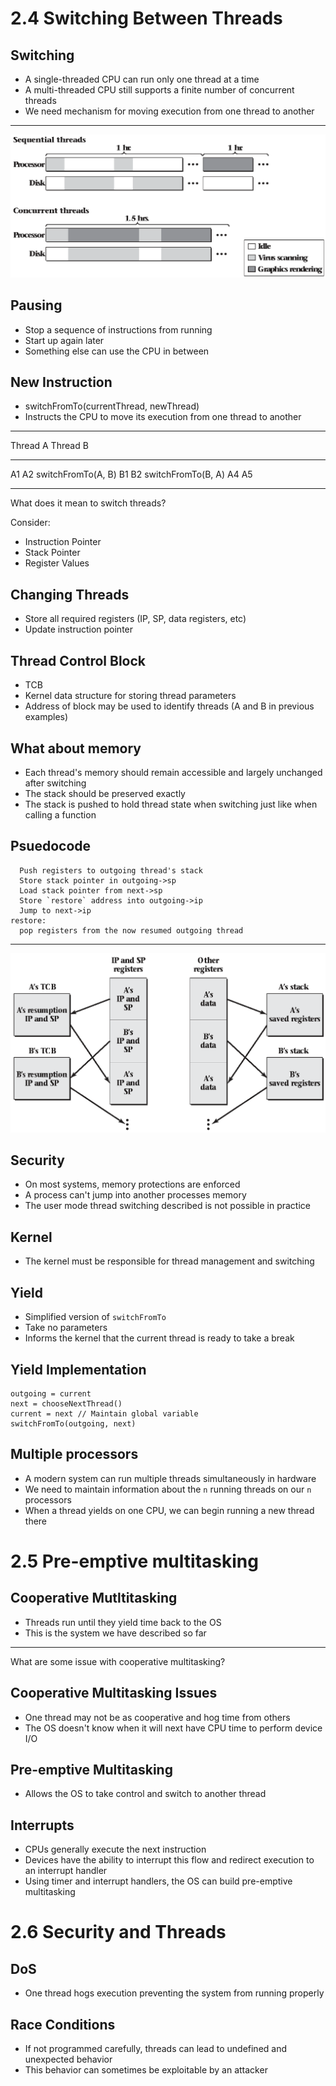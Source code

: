 2.4 Switching Between Threads
=============================

Switching
---------

- A single-threaded CPU can run only one thread at a time
- A multi-threaded CPU still supports a finite number of concurrent threads
- We need mechanism for moving execution from one thread to another

---

![Processor and Disk intensive tasks](media/2-6.png)

Pausing
-------

- Stop a sequence of instructions from running
- Start up again later
- Something else can use the CPU in between

New Instruction
---------------

- switchFromTo(currentThread, newThread)
- Instructs the CPU to move its execution from one thread to another

---

Thread A            Thread B
------------------- ---------
A1
A2
switchFromTo(A, B)
                    B1
                    B2
                    switchFromTo(B, A)
A4
A5

---

What does it mean to switch threads?

Consider:

- Instruction Pointer
- Stack Pointer
- Register Values

Changing Threads
----------------

- Store all required registers (IP, SP, data registers, etc)
- Update instruction pointer

Thread Control Block
--------------------

- TCB
- Kernel data structure for storing thread parameters
- Address of block may be used to identify threads (A and B in previous examples)

What about memory
-----------------

- Each thread's memory should remain accessible and largely unchanged after switching
- The stack should be preserved exactly
- The stack is pushed to hold thread state when switching just like when calling a function

Psuedocode
----------

```
  Push registers to outgoing thread's stack
  Store stack pointer in outgoing->sp
  Load stack pointer from next->sp
  Store `restore` address into outgoing->ip
  Jump to next->ip
restore:
  pop registers from the now resumed outgoing thread
```

---

![Saving registers and per-thread stack](media/2-8.png)

Security
--------

- On most systems, memory protections are enforced
- A process can't jump into another processes memory
- The user mode thread switching described is not possible in practice

Kernel
------

- The kernel must be responsible for thread management and switching

Yield
-----

- Simplified version of `switchFromTo`
- Take no parameters
- Informs the kernel that the current thread is ready to take a break

Yield Implementation
--------------------

```
outgoing = current
next = chooseNextThread()
current = next // Maintain global variable
switchFromTo(outgoing, next)
```

Multiple processors
-------------------

- A modern system can run multiple threads simultaneously in hardware
- We need to maintain information about the `n` running threads on our `n` processors
- When a thread yields on one CPU, we can begin running a new thread there

2.5 Pre-emptive multitasking
============================

Cooperative Mutltitasking
-------------------------

- Threads run until they yield time back to the OS
- This is the system we have described so far

---

What are some issue with cooperative multitasking?

Cooperative Multitasking Issues
-------------------------------

- One thread may not be as cooperative and hog time from others
- The OS doesn't know when it will next have CPU time to perform device I/O

Pre-emptive Multitasking
------------------------

- Allows the OS to take control and switch to another thread

Interrupts
----------

- CPUs generally execute the next instruction
- Devices have the ability to interrupt this flow and redirect execution to an interrupt handler
- Using timer and interrupt handlers, the OS can build pre-emptive multitasking

2.6 Security and Threads
========================

DoS
---

- One thread hogs execution preventing the system from running properly

Race Conditions
---------------

- If not programmed carefully, threads can lead to undefined and unexpected behavior
- This behavior can sometimes be exploitable by an attacker
